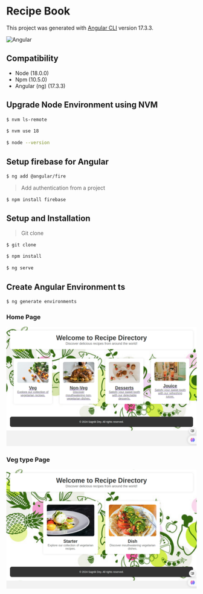 # Recipe Book

This project was generated with [Angular CLI](https://github.com/angular/angular-cli) version 17.3.3.

![Angular](https://encrypted-tbn0.gstatic.com/images?q=tbn:ANd9GcT__DpLyuRUlYIwSXn8MGy4bIU-RdXhtYCkSeSKtkrmxQ&s)

## Compatibility
- Node (18.0.0)
- Npm  (10.5.0)
- Angular (ng) (17.3.3)

## Upgrade Node Environment using NVM
```sh
$ nvm ls-remote
```
```sh
$ nvm use 18
```
```sh
$ node --version
```

## Setup firebase for Angular
```sh
$ ng add @angular/fire
```
> Add authentication from a project
```sh
$ npm install firebase
```
## Setup and Installation
> Git clone
```sh
$ git clone 
```
```sh
$ npm install
```
```sh
$ ng serve
```

## Create Angular Environment ts
```sh
$ ng generate environments
```

### Home Page
![Home page](/blobs/home.png)

### Veg type Page
![Veg category](/blobs/Vegtype.png)